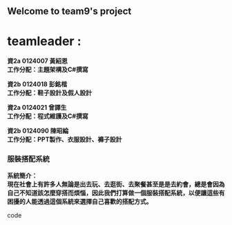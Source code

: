 ## Welcome to team9's project  ##

# teamleader : #
**資2a 0124007 黃紹恩**<br>
**工作分配：主題架構及C#撰寫**<br>

**資2b 0124018 彭銘楷**<br>
**工作分配：鞋子設計及假人設計**<br>

**資2a 0124021 曾譯生**<br>
**工作分配：程式維護及C#撰寫**<br>

**資2b 0124090 陳昭綸**<br>
**工作分配：PPT製作、衣服設計、褲子設計**<br>


### 服裝搭配系統 ###
**系統簡介：**<br>
**現在社會上有許多人無論是出去玩、去逛街、去聚餐甚至是是去約會，總是會因為自己不知道該怎麼穿搭而煩惱，因此我們打算做一個服裝搭配系統，以便讓這些有困擾的人能透過這個系統來選擇自己喜歡的搭配方式。**<br>

code
